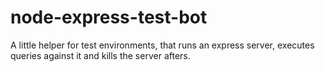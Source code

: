 node-express-test-bot
=====================

A little helper for test environments, that runs an express server, executes queries against it and kills the server afters.